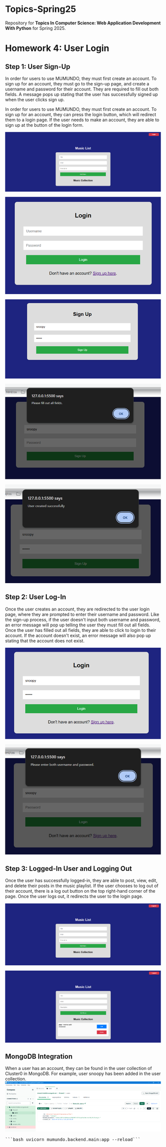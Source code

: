 # Topics-Spring25
Repository for **Topics In Computer Science: Web Application Development With Python** for Spring 2025.

# **Homework 4: User Login**

## **Step 1: User Sign-Up**
In order for users to use MUMUNDO, they must first create an account. To sign up for an account, they must go to the sign-up page, and create a username and password for their account. They are required to fill out both fields. A message pops up stating that the user has successfully signed up when the user clicks sign up.

In order for users to use MUMUNDO, they must first create an account. To sign up for an account, they can press the login button, which will redirect them to a login page. If the user needs to make an account, they are able to sign up at the button of the login form.

![User Starts Here](https://github.com/mescobarbrenes/Topics-Spring25/blob/main/images_hw4/hw4_start.png?raw=true)

![User Redirected to Login Page](https://github.com/mescobarbrenes/Topics-Spring25/blob/main/images_hw4/hw4_redirected_1.png?raw=true)

![User Sign-Up Page](https://github.com/mescobarbrenes/Topics-Spring25/blob/main/images_hw4/hw4_signup_1.png?raw=true)

![User Sign-Up Error](https://github.com/mescobarbrenes/Topics-Spring25/blob/main/images_hw4/hw4_signup_2.png?raw=true)

![User Successful Sign-Up](https://github.com/mescobarbrenes/Topics-Spring25/blob/main/images_hw4/hw4_signup_3.png?raw=true)

## **Step 2: User Log-In**
Once the user creates an account, they are redirected to the user login page, where they are prompted to enter their username and password. Like the sign-up process, if the user doesn't input both username and password, an error message will pop up telling the user they must fill out all fields. Once the user has filled out all fields, they are able to click to login to their account. If the account doesn't exist, an error message will also pop up stating that the account does not exist.

![User Login Page](https://github.com/mescobarbrenes/Topics-Spring25/blob/main/images_hw4/hw4_login_1.png?raw=true)

![User Login Error](https://github.com/mescobarbrenes/Topics-Spring25/blob/main/images_hw4/hw4_login_2.png?raw=true)

## **Step 3: Logged-In User and Logging Out**
Once the user has successfully logged-in, they are able to post, view, edit, and delete their posts in the music playlist. If the user chooses to log out of their account, there is a log out button on the top right-hand corner of the page. Once the user logs out, it redirects the user to the login page.

![Logged-In User 1](https://github.com/mescobarbrenes/Topics-Spring25/blob/main/images_hw4/hw4_loggedin_1.png?raw=true)

![Logged-In User 2](https://github.com/mescobarbrenes/Topics-Spring25/blob/main/images_hw4/hw4_loggedin_2.png?raw=true)

## **MongoDB Integration**
When a user has an account, they can be found in the user collection of Cluster0 in MongoDB. For example, user snoopy has been added in the user collection.
![MongoDB Integration](https://github.com/mescobarbrenes/Topics-Spring25/blob/main/images_hw4/hw4_mongodb.png?raw=true)

<pre>```bash uvicorn mumundo.backend.main:app --reload```</pre>
